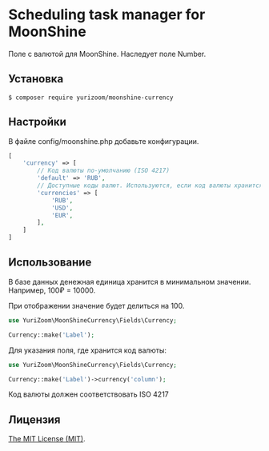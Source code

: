 Scheduling task manager for MoonShine
============================

Поле с валютой для MoonShine. Наследует поле Number.

## Установка

```
$ composer require yurizoom/moonshine-currency
```

## Настройки

В файле config/moonshine.php добавьте конфигурации.

```php
[
    'currency' => [
        // Код валюты по-умолчанию (ISO 4217)
        'default' => 'RUB',
        // Доступные коды валют. Используются, если код валюты хранится в БД
        'currencies' => [
            'RUB',
            'USD',
            'EUR',
        ],
    ]
]
```

## Использование

В базе данных денежная единица хранится в минимальном значении. Например, 100₽ = 10000.

При отображении значение будет делиться на 100.

```php
use YuriZoom\MoonShineCurrency\Fields\Currency;

Currency::make('Label');
```

Для указания поля, где хранится код валюты:

```php
use YuriZoom\MoonShineCurrency\Fields\Currency;

Currency::make('Label')->currency('column');
```

Код валюты должен соответствовать ISO 4217

Лицензия
------------
[The MIT License (MIT)](LICENSE).
